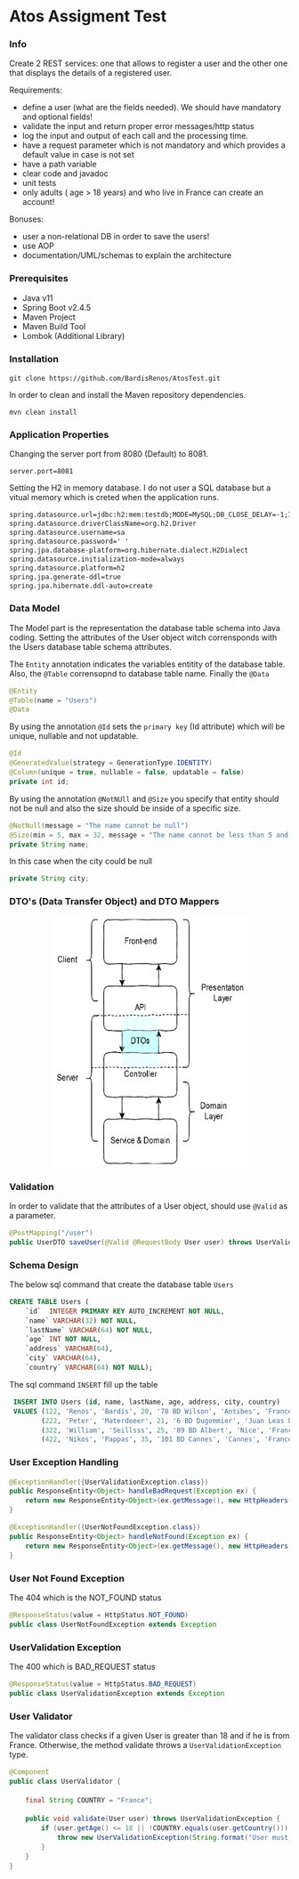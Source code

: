 # Atos Assigment Test


### Info

Create 2 REST services: one that allows to register a user and the other one that displays the details of a registered user.

Requirements:
- define a user (what are the fields needed). We should have mandatory and optional fields!
- validate the input and return proper error messages/http status
- log the input and output of each call and the processing time.
- have a request parameter which is not mandatory and which provides a default value in case is not set
- have a path variable
- clear code and javadoc
- unit tests
- only adults ( age > 18 years) and who live in France can create an account!

Bonuses:
- user a non-relational DB in order to save the users!
- use AOP
- documentation/UML/schemas to explain the architecture


### Prerequisites 

- Java v11
- Spring Boot v2.4.5
- Maven Project 
- Maven Build Tool
- Lombok (Additional Library)

### Installation

```git
git clone https://github.com/BardisRenos/AtosTest.git
```

In order to clean and install the Maven repository dependencies. 

```
mvn clean install
```

### Application Properties

Changing the server port from 8080 (Default) to 8081.

```
server.port=8081
```

Setting the H2 in memory database. I do not user a SQL database but a vitual memory which is creted when the application runs.  

```
spring.datasource.url=jdbc:h2:mem:testdb;MODE=MySQL;DB_CLOSE_DELAY=-1;IGNORECASE=TRUE;
spring.datasource.driverClassName=org.h2.Driver
spring.datasource.username=sa
spring.datasource.password=' '
spring.jpa.database-platform=org.hibernate.dialect.H2Dialect
spring.datasource.initialization-mode=always
spring.datasource.platform=h2
spring.jpa.generate-ddl=true
spring.jpa.hibernate.ddl-auto=create
```

### Data Model

The Model part is the representation the database table schema into Java coding. Setting the attributes of the User object witch corrensponds with the Users database table schema attributes.


The `Entity` annotation indicates the variables entitity of the database table. Also, the `@Table` corrensopnd to database table name. Finally the `@Data`  

```java
@Entity
@Table(name = "Users")
@Data

```

By using the annotation `@Id` sets the `primary key` (Id attribute) which will be unique, nullable and not updatable. 

```java
@Id
@GeneratedValue(strategy = GenerationType.IDENTITY)
@Column(unique = true, nullable = false, updatable = false)
private int id;
````

By using the annotation `@NotNUll` and `@Size` you specify that entity should not be null and also the size should be inside of a specific size. 

```java
@NotNull(message = "The name cannot be null")
@Size(min = 5, max = 32, message = "The name cannot be less than 5 and greater than 32 characters")
private String name;
```

In this case when the city could be null
```java
private String city;
```

### DTO's (Data Transfer Object) and DTO Mappers


<p align="center"> 
<img src="https://github.com/BardisRenos/AtosTest/blob/master/layers.png" width="350" height="450" style=centerme>
</p>

### Validation 

In order to validate that the attributes of a User object, should use `@Valid` as a parameter.

```java
@PostMapping("/user")
public UserDTO saveUser(@Valid @RequestBody User user) throws UserValidationException 
```

### Schema Design

The below sql command that create the database table `Users` 

```sql
CREATE TABLE Users (
    `id`  INTEGER PRIMARY KEY AUTO_INCREMENT NOT NULL,
    `name` VARCHAR(32) NOT NULL,
    `lastName` VARCHAR(64) NOT NULL,
    `age` INT NOT NULL,
    `address` VARCHAR(64),
    `city` VARCHAR(64),
    `country` VARCHAR(64) NOT NULL);
```

The sql command `INSERT` fill up the table 

```sql
 INSERT INTO Users (id, name, lastName, age, address, city, country)
 VALUES (122, 'Renos', 'Bardis', 20, '78 BD Wilson', 'Antibes', 'France'),
        (222, 'Peter', 'Materdeeer', 21, '6 BD Dugommier', 'Juan Leas Pins', 'France'),
        (322, 'William', 'Seillsss', 25, '89 BD Albert', 'Nice', 'France'),
        (422, 'Nikos', 'Pappas', 35, '101 BD Cannes', 'Cannes', 'France');
```


### User Exception Handling 

```java
@ExceptionHandler({UserValidationException.class})
public ResponseEntity<Object> handleBadRequest(Exception ex) {
    return new ResponseEntity<Object>(ex.getMessage(), new HttpHeaders(), HttpStatus.BAD_REQUEST);
}
```

```java
@ExceptionHandler({UserNotFoundException.class})
public ResponseEntity<Object> handleNotFound(Exception ex) {
    return new ResponseEntity<Object>(ex.getMessage(), new HttpHeaders(), HttpStatus.NOT_FOUND);
}
```

### User Not Found Exception

The 404 which is the NOT_FOUND status
```java
@ResponseStatus(value = HttpStatus.NOT_FOUND)
public class UserNotFoundException extends Exception

```

### UserValidation Exception

The 400 which is BAD_REQUEST status

```java
@ResponseStatus(value = HttpStatus.BAD_REQUEST)
public class UserValidationException extends Exception 
```

### User Validator

The validator class checks if a given User is greater than 18 and if he is from France. Otherwise, the method validate throws a `UserValidationException` type.

```java
@Component
public class UserValidator {

    final String COUNTRY = "France";

    public void validate(User user) throws UserValidationException {
        if (user.getAge() <= 18 || !COUNTRY.equals(user.getCountry())) {
            throw new UserValidationException(String.format("User must be older than 18 years old and live in %s", COUNTRY));
        }
    }
}
```




